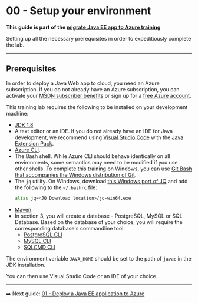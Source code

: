 # 00 - Setup your environment

__This guide is part of the [migrate Java EE app to Azure training](../README.md)__

Setting up all the necessary prerequisites in order to expeditiously complete the lab.

---

## Prerequisites

In order to deploy a Java Web app to cloud, you need 
an Azure subscription. If you do not already have an Azure subscription, you can activate your 
[MSDN subscriber benefits](https://azure.microsoft.com/pricing/member-offers/msdn-benefits-details/) 
or sign up for a 
[free Azure account]((https://azure.microsoft.com/pricing/free-trial/)).

This training lab requires the following to be installed on your development machine:

* [JDK 1.8](https://www.azul.com/downloads/azure-only/zulu/?&version=java-8-lts&architecture=x86-64-bit&package=jdk)
* A text editor or an IDE. If you do not already have an IDE for Java development, 
we recommend using [Visual Studio Code](https://code.visualstudio.com/) 
with the [Java Extension Pack](https://marketplace.visualstudio.com/items?itemName=vscjava.vscode-java-pack).
* [Azure CLI](https://docs.microsoft.com/en-us/cli/azure/install-azure-cli?view=azure-cli-latest). 
* The Bash shell. While Azure CLI should behave identically on all environments, some semantics may need to be modified if
 you use other shells. To complete this training on Windows, you can 
 use [Git Bash that accompanies the Windows distribution of Git](https://git-scm.com/download/win).
* The `jq` utility. On Windows, download [this Windows port of JQ](https://github.com/stedolan/jq/releases) and add the following to the `~/.bashrc` file: 
   ```bash
   alias jq=<JQ Download location>/jq-win64.exe
   ```
* [Maven](http://maven.apache.org/).
* In section 3, you will create a database - PostgreSQL, MySQL or SQL Database. Based on the 
database of your choice, you will require the corresponding database's commandline tool:
  * [PostgreSQL CLI](https://www.postgresql.org/docs/current/app-psql.html)
  * [MySQL CLI](https://dev.mysql.com/downloads/shell/)
  * [SQLCMD CLI](https://cloudblogs.microsoft.com/sqlserver/2017/05/16/sql-server-command-line-tools-for-macos-released/)

The environment variable `JAVA_HOME` should be set to the path of `javac` in the JDK installation.

You can then use Visual Studio Code or an IDE of your choice.

---

➡️ Next guide: [01 - Deploy a Java EE application to Azure](../step-01-deploy-java-ee-app-to-azure/README.md)